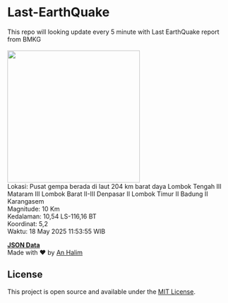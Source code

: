 # Last-EarthQuake
This repo will looking update every 5 minute with Last EarthQuake report from BMKG
<br>
<br>
<img src="undefined" width="300"/>
<br>
Lokasi: Pusat gempa berada di laut 204 km barat daya Lombok Tengah  III Mataram III Lombok Barat II-III Denpasar II Lombok Timur II Badung II Karangasem <br>
Magnitude: 10 Km <br>
Kedalaman: 10,54 LS-116,16 BT <br>
Koordinat: 5,2 <br>
Waktu: 18 May 2025 11:53:55 WIB <br>

<a href="./data/data.json">**JSON Data**</a>
<br>
Made with ❤️ by <a href="https://github.com/an-halim">An Halim</a>
## License

This project is open source and available under the [MIT License](LICENSE).
